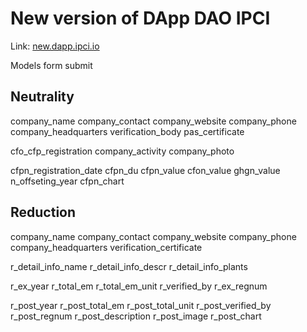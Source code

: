 # New version of DApp DAO IPCI
Link: [new.dapp.ipci.io](https://new.dapp.ipci.io/#/)

Models form submit

## Neutrality

company_name
company_contact
company_website
company_phone
company_headquarters
verification_body
pas_certificate

cfo_cfp_registration
company_activity
company_photo

cfpn_registration_date
cfpn_du
cfpn_value
cfon_value
ghgn_value
n_offseting_year
cfpn_chart

## Reduction

company_name
company_contact
company_website
company_phone
company_headquarters
verification_certificate

r_detail_info_name
r_detail_info_descr
r_detail_info_plants

r_ex_year
r_total_em
r_total_em_unit
r_verified_by
r_ex_regnum

r_post_year
r_post_total_em
r_post_total_unit
r_post_verified_by
r_post_regnum
r_post_description
r_post_image
r_post_chart


